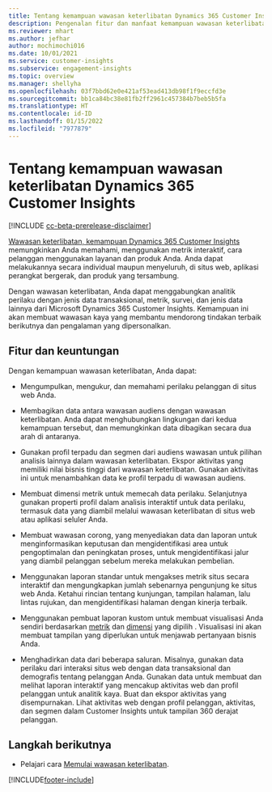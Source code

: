 ```yaml
---
title: Tentang kemampuan wawasan keterlibatan Dynamics 365 Customer Insights
description: Pengenalan fitur dan manfaat kemampuan wawasan keterlibatan.
ms.reviewer: mhart
ms.author: jefhar
author: mochimochi016
ms.date: 10/01/2021
ms.service: customer-insights
ms.subservice: engagement-insights
ms.topic: overview
ms.manager: shellyha
ms.openlocfilehash: 03f7bbd62e0e421af53ead413db98f1f9eccfd3e
ms.sourcegitcommit: bb1ca84bc38e81fb2ff2961c457384b7beb5b5fa
ms.translationtype: HT
ms.contentlocale: id-ID
ms.lasthandoff: 01/15/2022
ms.locfileid: "7977879"
---
```

# <a name="about-dynamics-365-customer-insights-engagement-insights-capability"></a>Tentang kemampuan wawasan keterlibatan Dynamics 365 Customer Insights 

[!INCLUDE [cc-beta-prerelease-disclaimer](includes/cc-beta-prerelease-disclaimer.md)]

[Wawasan keterlibatan, kemampuan Dynamics 365 Customer Insights](https://dynamics.microsoft.com/ai/customer-insights/engagement-insights-capability/) memungkinkan Anda memahami, menggunakan metrik interaktif, cara pelanggan menggunakan layanan dan produk Anda. Anda dapat melakukannya secara individual maupun menyeluruh, di situs web, aplikasi perangkat bergerak, dan produk yang tersambung.

Dengan wawasan keterlibatan, Anda dapat menggabungkan analitik perilaku dengan jenis data transaksional, metrik, survei, dan jenis data lainnya dari Microsoft Dynamics 365 Customer Insights. Kemampuan ini akan membuat wawasan kaya yang membantu mendorong tindakan terbaik berikutnya dan pengalaman yang dipersonalkan.

## <a name="features-and-benefits"></a>Fitur dan keuntungan

Dengan kemampuan wawasan keterlibatan, Anda dapat:

- Mengumpulkan, mengukur, dan memahami perilaku pelanggan di situs web Anda.

- Membagikan data antara wawasan audiens dengan wawasan keterlibatan. Anda dapat menghubungkan lingkungan dari kedua kemampuan tersebut, dan memungkinkan data dibagikan secara dua arah di antaranya.

- Gunakan profil terpadu dan segmen dari audiens wawasan untuk pilihan analisis lainnya dalam wawasan keterlibatan. Ekspor aktivitas yang memiliki nilai bisnis tinggi dari wawasan keterlibatan. Gunakan aktivitas ini untuk menambahkan data ke profil terpadu di wawasan audiens.

- Membuat dimensi metrik untuk memecah data perilaku. Selanjutnya gunakan properti profil dalam analisis interaktif untuk data perilaku, termasuk data yang diambil melalui wawasan keterlibatan di situs web atau aplikasi seluler Anda.

- Membuat wawasan corong, yang menyediakan data dan laporan untuk menginformasikan keputusan dan mengidentifikasi area untuk pengoptimalan dan peningkatan proses, untuk mengidentifikasi jalur yang diambil pelanggan sebelum mereka melakukan pembelian. 

-  Menggunakan laporan standar untuk mengakses metrik situs secara interaktif dan mengungkapkan jumlah sebenarnya pengunjung ke situs web Anda. Ketahui rincian tentang kunjungan, tampilan halaman, lalu lintas rujukan, dan mengidentifikasi halaman dengan kinerja terbaik.

- Menggunakan pembuat laporan kustom untuk membuat visualisasi Anda sendiri berdasarkan [metrik](glossary.md) dan [dimensi](glossary.md) yang dipilih . Visualisasi ini akan membuat tampilan yang diperlukan untuk menjawab pertanyaan bisnis Anda.

- Menghadirkan data dari beberapa saluran. Misalnya, gunakan data perilaku dari interaksi situs web dengan data transaksional dan demografis tentang pelanggan Anda. Gunakan data untuk membuat dan melihat laporan interaktif yang mencakup aktivitas web dan profil pelanggan untuk analitik kaya. Buat dan ekspor aktivitas yang disempurnakan. Lihat aktivitas web dengan profil pelanggan, aktivitas, dan segmen dalam Customer Insights untuk tampilan 360 derajat pelanggan.

## <a name="next-steps"></a>Langkah berikutnya

- Pelajari cara [Memulai wawasan keterlibatan](get-started.md).


[!INCLUDE[footer-include](../includes/footer-banner.md)]

